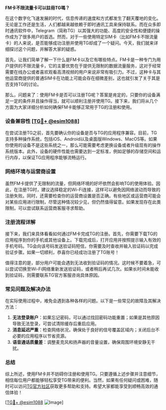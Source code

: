 **FM卡不限流量卡可以註冊TG嗎？**

在这个数字化飞速发展的时代，信息传递的速度和方式都发生了翻天覆地的变化。无论是工作还是生活，人们都越来越依赖于即时通讯工具来保持联系。而在众多即时通讯软件中，Telegram（简称TG）以其强大的功能、高度的安全性和便捷的操作成为了很多用户的首选。然而，对于一些使用特定SIM卡（比如FM卡不限流量卡）的人来说，是否能够成功注册并使用TG却成了一个疑问。今天，我们就来详细探讨这个问题，并解答大家的疑惑。

首先，让我们简单了解一下什么是FM卡以及它有哪些特点。FM卡是一种专门为用户提供的不限流量卡，它的主要优势在于提供无限制的数据流量服务，这对于经常需要在线办公或者喜欢观看高清视频的用户来说非常有吸引力。不过，这种卡与其他运营商提供的普通SIM卡在功能上可能会存在细微差别，这也就引发了关于其是否支持TG的讨论。

那么，问题来了：使用FM卡是否可以注册TG呢？答案是肯定的，只要你的设备满足一定的条件并且操作得当，就可以顺利注册并使用TG。接下来，我们将从几个方面为大家详细分析如何确保FM卡能够正常用于TG的注册和使用。

### **设备兼容性 [[TG💪+ @esim1088](https://t.me/s/esim1088)]**

在尝试注册TG之前，首先要确认你的设备是否与TG的应用程序兼容。目前，TG支持多种操作系统，包括iOS、Android以及桌面版Windows、MacOS等。如果你使用的设备不是这些系统之一，那么可能需要考虑更换设备或者升级现有的操作系统版本。此外，设备的硬件性能也需要达到一定标准，例如足够的存储空间和运行内存，以保证TG应用程序能够流畅运行。

### **网络环境与运营商设置**

虽然FM卡提供了无限制的流量，但网络环境的好坏依然会影响TG的使用体验。因此，在注册TG时，建议选择稳定的Wi-Fi连接，这样可以避免因网络波动而导致的注册失败。同时，还需要检查你的运营商设置是否正确。有些地区或运营商可能会对某些应用进行限制，尽管这种情况较少见，但仍然值得留意。如果发现存在此类限制，可以尝试联系运营商客服寻求帮助。

### **注册流程详解**

接下来，我们来具体看看如何通过FM卡完成TG的注册。首先，你需要下载TG的应用程序到你的手机或其他设备上。下载完成后，打开应用并按照提示输入有效的手机号码。TG会向该号码发送验证码短信，你需要及时查收并输入验证码以完成验证步骤。如果一切顺利，恭喜你已经成功注册了TG账号！

值得注意的是，部分用户可能会遇到无法收到验证码的情况。这时候不要着急，可以尝试切换至Wi-Fi网络重新发送验证码，或者稍后再试几次。如果长时间未能收到验证码，则需要联系TG官方客服咨询具体原因。

### **常见问题及解决办法**

在实际使用过程中，难免会遇到各种各样的问题。以下是一些常见的故障及其解决方法：

1. **无法登录账户**：如果忘记密码，可以通过找回密码功能重置；如果是其他原因导致无法登录，可尝试清除缓存后重启应用。
2. **消息延迟严重**：检查网络状况，确保处于良好的信号覆盖区域内；关闭后台不必要的应用程序以节省资源。
3. **语音通话质量差**：调整麦克风和扬声器的音量设置，确保周围环境安静无干扰。

### **总结**

综上所述，使用FM卡并不妨碍你注册和使用TG。只要遵循上述步骤并注意细节，相信每位用户都能够轻松享受TG带来的便利。当然，如果有任何疑问或困难，随时可以访问[TG官方社区](https://t.me/s/esim1088)获取更多帮助和支持。希望大家都能享受到顺畅高效的通信体验！

[[TG💪+ @esim1088](https://t.me/s/esim1088) ![Image](https://i.postimg.cc/4NQfJmqS/Snipaste-2025-05-13-00-14-12.png)]